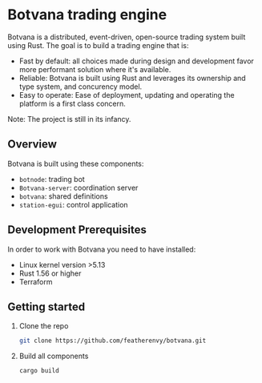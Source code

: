 # Botvana trading engine

Botvana is a distributed, event-driven, open-source trading system built using Rust.
The goal is to build a trading engine that is:

-   Fast by default: all choices made during design and development favor more
    performant solution where it's available.
-   Reliable: Botvana is built using Rust and leverages its ownership and type
system, and concurency model.
-   Easy to operate: Ease of deployment, updating and operating the platform is
    a first class concern.

Note: The project is still in its infancy.


## Overview

Botvana is built using these components:

-   `botnode`: trading bot
-   `Botvana-server`: coordination server
-   `botvana`: shared definitions
-   `station-egui`: control application

## Development Prerequisites

In order to work with Botvana you need to have installed:

-   Linux kernel version >5.13
-   Rust 1.56 or higher
-   Terraform

## Getting started

1.  Clone the repo
    ```sh
    git clone https://github.com/featherenvy/botvana.git
    ```
2.  Build all components
    ```sh
    cargo build
    ```
